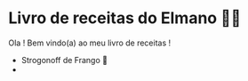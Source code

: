 # Livro de receitas do Elmano :man_cook:

Ola ! Bem vindo(a) ao meu livro de receitas !

- Strogonoff de Frango :chicken:
- 

